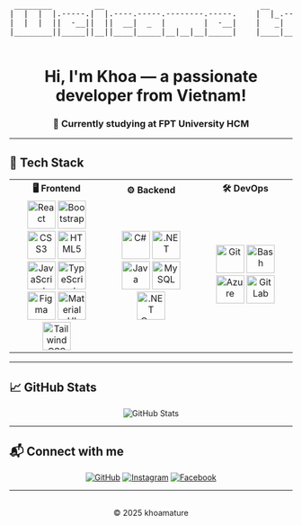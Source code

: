 <pre align="center">
 ________         __                                 __                                                    ___ __ __         __ 
|  |  |  |.-----.|  |.----.-----.--------.-----.    |  |_.-----.    .--------.--.--.    .-----.----.-----.'  _|__|  |.-----.|  |
|  |  |  ||  -__||  ||  __|  _  |        |  -__|    |   _|  _  |    |        |  |  |    |  _  |   _|  _  |   _|  |  ||  -__||__|
|________||_____||__||____|_____|__|__|__|_____|    |____|_____|    |__|__|__|___  |    |   __|__| |_____|__| |__|__||_____||__|
                                                                             |_____|    |__|                                    
</pre>


<h1 align="center">Hi, I'm Khoa — a passionate developer from Vietnam!</h1>
<div align="center">
  <h3>🌱 Currently studying at FPT University HCM</h3>
</div>

---

## 🚀 Tech Stack

<table>
  <tr>
    <th align="center" width="33%">🖥 Frontend</th>
    <th align="center" width="33%">⚙️ Backend</th>
    <th align="center" width="33%">🛠 DevOps</th>
  </tr>
  <tr>
    <td align="center" width="33%">
      <a href="https://reactjs.org/" target="_blank"><img src="https://profilinator.rishav.dev/skills-assets/react-original-wordmark.svg" alt="React" height="50"/></a>
      <a href="https://getbootstrap.com/" target="_blank"><img src="https://profilinator.rishav.dev/skills-assets/bootstrap-plain.svg" alt="Bootstrap" height="50"/></a>
      <a href="https://www.w3schools.com/css/" target="_blank"><img src="https://profilinator.rishav.dev/skills-assets/css3-original-wordmark.svg" alt="CSS3" height="50"/></a>
      <a href="https://en.wikipedia.org/wiki/HTML5" target="_blank"><img src="https://profilinator.rishav.dev/skills-assets/html5-original-wordmark.svg" alt="HTML5" height="50"/></a>
      <a href="https://www.javascript.com/" target="_blank"><img src="https://profilinator.rishav.dev/skills-assets/javascript-original.svg" alt="JavaScript" height="50"/></a>
      <a href="https://www.typescriptlang.org/" target="_blank"><img src="https://profilinator.rishav.dev/skills-assets/typescript-original.svg" alt="TypeScript" height="50"/></a>
      <a href="https://www.figma.com/" target="_blank"><img src="https://profilinator.rishav.dev/skills-assets/figma-icon.svg" alt="Figma" height="50"/></a>
      <a href="https://mui.com/" target="_blank"><img src="https://profilinator.rishav.dev/skills-assets/mui.png" alt="Material UI" height="50"/></a>
      <a href="https://www.tailwindcss.com/" target="_blank"><img src="https://profilinator.rishav.dev/skills-assets/tailwindcss.svg" alt="Tailwind CSS" height="50"/></a>
    </td>
    <td align="center" width="33%">
      <a href="https://docs.microsoft.com/en-us/dotnet/csharp/" target="_blank"><img src="https://profilinator.rishav.dev/skills-assets/csharp-original.svg" alt="C#" height="50"/></a>
      <a href="https://dotnet.microsoft.com/" target="_blank"><img src="https://profilinator.rishav.dev/skills-assets/dot-net-original-wordmark.svg" alt=".NET" height="50"/></a>
      <a href="https://www.java.com/" target="_blank"><img src="https://profilinator.rishav.dev/skills-assets/java-original-wordmark.svg" alt="Java" height="50"/></a>
      <a href="https://www.mysql.com/" target="_blank"><img src="https://profilinator.rishav.dev/skills-assets/mysql-original-wordmark.svg" alt="MySQL" height="50"/></a>
      <a href="https://dotnet.microsoft.com/en-us/apps/aspnet" target="_blank"><img src="https://profilinator.rishav.dev/skills-assets/dotnetcore.png" alt=".NET Core" height="50"/></a>
    </td>
    <td align="center" width="33%">
      <a href="https://github.com/" target="_blank"><img src="https://profilinator.rishav.dev/skills-assets/git-scm-icon.svg" alt="Git" height="50"/></a>
      <a href="https://www.gnu.org/software/bash/" target="_blank"><img src="https://profilinator.rishav.dev/skills-assets/gnu_bash-icon.svg" alt="Bash" height="50"/></a>
      <a href="https://azure.microsoft.com/" target="_blank"><img src="https://profilinator.rishav.dev/skills-assets/microsoft_azure-icon.svg" alt="Azure" height="50"/></a>
      <a href="https://about.gitlab.com/" target="_blank"><img src="https://profilinator.rishav.dev/skills-assets/gitlab.svg" alt="GitLab" height="50"/></a>
    </td>
  </tr>
</table>

---

## 📈 GitHub Stats

<div align="center">
  <img src="https://github-readme-stats.vercel.app/api?username=khoamature&theme=merko&hide_border=false&include_all_commits=true&count_private=true" alt="GitHub Stats" />
</div>

---

## 📬 Connect with me  

<div align="center">

[![GitHub](https://img.shields.io/badge/github-%2324292e.svg?&style=for-the-badge&logo=github&logoColor=white)](https://github.com/khoamature)
[![Instagram](https://img.shields.io/badge/instagram-%23000000.svg?&style=for-the-badge&logo=instagram&logoColor=white)](https://www.instagram.com/khoamature/)
[![Facebook](https://img.shields.io/badge/facebook-%232E87FB.svg?&style=for-the-badge&logo=facebook&logoColor=white)](https://www.facebook.com/nguyendangkhoa2004)

</div>

---
</br>
<div align="center">
  © 2025 khoamature
</div>
